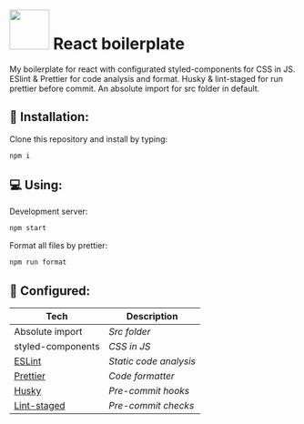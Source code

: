 # <img width="70" height="70" src="https://upload.wikimedia.org/wikipedia/commons/a/a7/React-icon.svg"> React boilerplate

My boilerplate for react with configurated styled-components for CSS in JS. ESlint & Prettier for code analysis and format. Husky & lint-staged for run prettier before commit. An absolute import for src folder in default.

## :floppy_disk: Installation:

Clone this repository and install by typing:

```bash
npm i
```

## :computer: Using:

Development server:

```bash
npm start
```

Format all files by prettier:

```bash
npm run format
```

## :abcd: Configured:

| Tech                                                                                  | Description            |
| ------------------------------------------------------------------------------------- | ---------------------- |
| Absolute import                                                                       | _Src folder_           |
| styled-components                                                                     | _CSS in JS_            |
| [ESLint](https://github.com/sebast4an/react-boilerplate/blob/main/.eslintrc)          | _Static code analysis_ |
| [Prettier](https://github.com/sebast4an/react-boilerplate/blob/main/.prettierrc)      | _Code formatter_       |
| [Husky](https://github.com/sebast4an/react-boilerplate/blob/main/.huskyrc)            | _Pre-commit hooks_     |
| [Lint-staged](https://github.com/sebast4an/react-boilerplate/blob/main/.lintstagedrc) | _Pre-commit checks_    |

